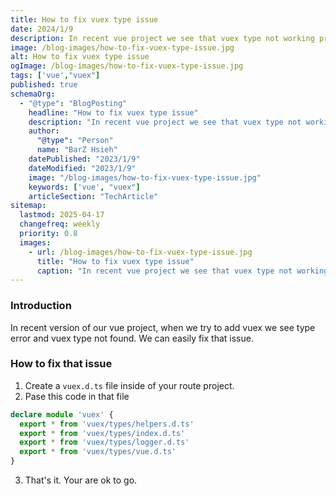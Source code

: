 ```yaml
---
title: How to fix vuex type issue
date: 2024/1/9
description: In recent vue project we see that vuex type not working properly. We will fix that type issue and make vuex type workable
image: /blog-images/how-to-fix-vuex-type-issue.jpg
alt: How to fix vuex type issue
ogImage: /blog-images/how-to-fix-vuex-type-issue.jpg
tags: ['vue',"vuex"]
published: true
schemaOrg:
  - "@type": "BlogPosting"
    headline: "How to fix vuex type issue"
    description: "In recent vue project we see that vuex type not working properly. We will fix that type issue and make vuex type workable."
    author:
      "@type": "Person"
      name: "BarZ Hsieh"
    datePublished: "2023/1/9"
    dateModified: "2023/1/9"
    image: "/blog-images/how-to-fix-vuex-type-issue.jpg"
    keywords: ['vue', "vuex"]
    articleSection: "TechArticle"
sitemap:
  lastmod: 2025-04-17
  changefreq: weekly
  priority: 0.8
  images:
    - url: /blog-images/how-to-fix-vuex-type-issue.jpg
      title: "How to fix vuex type issue"
      caption: "In recent vue project we see that vuex type not working properly. We will fix that type issue and make vuex type workable."
---
```


### Introduction

In recent version of our vue project, when we try to add vuex we see type error and vuex type not found. We can easily fix that issue.

### How to fix that issue

1. Create a `vuex.d.ts` file inside of your route project.
2. Pase this code in that file

```ts
declare module 'vuex' {
  export * from 'vuex/types/helpers.d.ts'
  export * from 'vuex/types/index.d.ts'
  export * from 'vuex/types/logger.d.ts'
  export * from 'vuex/types/vue.d.ts'
}
```

3. That's it. Your are ok to go.
